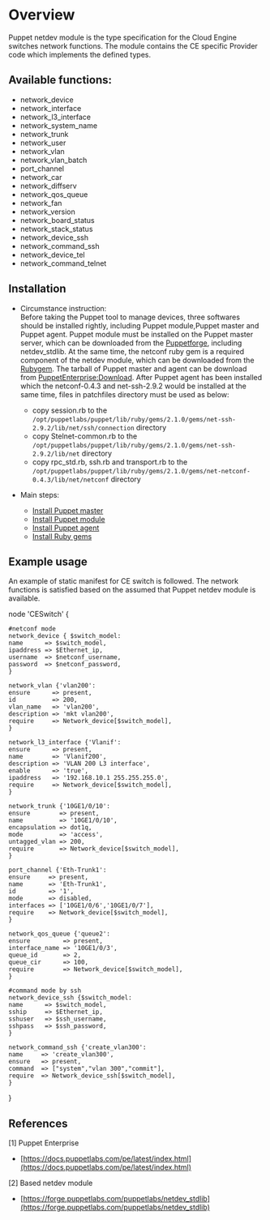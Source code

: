 # Overview

Puppet netdev module is the type specification for the Cloud Engine switches network functions. The module contains the CE specific Provider code which implements the defined types.

## Available functions:

- network_device
- network_interface
- network_l3_interface
- network_system_name
- network_trunk
- network_user
- network_vlan
- network_vlan_batch
- port_channel
- network_car
- network_diffserv
- network_qos_queue
- network_fan
- network_version
- network_board_status
- network_stack_status
- network_device_ssh
- network_command_ssh
- network_device_tel
- network_command_telnet

## Installation

- Circumstance instruction:  
Before taking the Puppet tool to manage devices, three softwares should be installed rightly, including Puppet module,Puppet master and Puppet agent. Puppet module must be installed on the Puppet master server, which can be downloaded from the [Puppetforge](https://forge.puppet.com/), including netdev_stdlib. At the same time, the netconf ruby gem is a required component of the netdev module, which can be downloaded from the [Rubygem](https://rubygems.org/). The tarball of Puppet master and agent can be download from [PuppetEnterprise:Download](https://puppet.com/download-puppet-enterprise). After Puppet agent has been installed which the netconf-0.4.3 and net-ssh-2.9.2 would be installed at the same time, files in patchfiles directory must be used as below:   
  - copy session.rb to the `/opt/puppetlabs/puppet/lib/ruby/gems/2.1.0/gems/net-ssh-2.9.2/lib/net/ssh/connection` directory
  - copy Stelnet-common.rb to the `/opt/puppetlabs/puppet/lib/ruby/gems/2.1.0/gems/net-ssh-2.9.2/lib/net` directory
  - copy rpc_std.rb, ssh.rb and transport.rb to the `/opt/puppetlabs/puppet/lib/ruby/gems/2.1.0/gems/net-netconf-0.4.3/lib/net/netconf` directory

- Main steps:  
  - [Install Puppet master](https://docs.puppet.com/pe/latest/quick_start_install_mono.html)
  - [Install Puppet module](https://docs.puppet.com/puppet/latest/modules_installing.html)
  - [Install Puppet agent](https://docs.puppet.com/pe/latest/install_huawei_ce.html)
  - [Install Ruby gems](https://rubygems.org/)

## Example usage

An example of static manifest for CE switch is followed. The network functions is satisfied based on the assumed that Puppet netdev module is available.

node 'CESwitch' {
    
	#netconf mode
	network_device { $switch_model:
	name      => $switch_model,
	ipaddress => $Ethernet_ip,
	username  => $netconf_username,
	password  => $netconf_password,
	}
	
	network_vlan {'vlan200':
	ensure      => present,
	id          => 200,
	vlan_name   => 'vlan200',
	description => 'mkt vlan200', 
	require     => Network_device[$switch_model],
	}
	
	network_l3_interface {'Vlanif':
	ensure      => present,
	name        => 'Vlanif200',
	description => 'VLAN 200 L3 interface',
	enable      => 'true',
	ipaddress   => '192.168.10.1 255.255.255.0',
	require     => Network_device[$switch_model],
	}
		
	network_trunk {'10GE1/0/10':
	ensure        => present,
	name          => '10GE1/0/10',
	encapsulation => dot1q,
	mode          => 'access',
	untagged_vlan => 200, 
	require       => Network_device[$switch_model],
	}
	
	port_channel {'Eth-Trunk1':
	ensure     => present,
	name       => 'Eth-Trunk1',   
	id         => '1',   
	mode       => disabled,   
	interfaces => ['10GE1/0/6','10GE1/0/7'],   
	require    => Network_device[$switch_model],
	}
	
	network_qos_queue {'queue2':
	ensure         => present,
	interface_name => '10GE1/0/3',
	queue_id       => 2,
	queue_cir      => 100,
	require        => Network_device[$switch_model],
	}
	
	#command mode by ssh
	network_device_ssh {$switch_model:
	name      => $switch_model,
	sship     => $Ethernet_ip,
	sshuser   => $ssh_username,
	sshpass   => $ssh_password,
	}
	
	network_command_ssh {'create_vlan300':
	name     => 'create_vlan300',
	ensure   => present,
	command  => ["system","vlan 300","commit"],
	require  => Network_device_ssh[$switch_model],
	}

}  

## References
[1] Puppet Enterprise
- [https://docs.puppetlabs.com/pe/latest/index.html](https://docs.puppetlabs.com/pe/latest/index.html)

[2] Based netdev module
- [https://forge.puppetlabs.com/puppetlabs/netdev_stdlib](https://forge.puppetlabs.com/puppetlabs/netdev_stdlib)   
